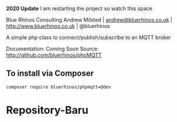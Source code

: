 **2020 Update**
I am restarting the project so watch this space


Blue Rhinos Consulting
Andrew Milsted | andrew@bluerhinos.co.uk | http://www.bluerhinos.co.uk | @bluerhinos

A simple php class to connect/publish/subscribe to an MQTT broker

Documentation: Coming Soon
Source: http://github.com/bluerhinos/phpMQTT

To install via Composer
-----------------------
`composer require bluerhinos/phpmqtt=@dev`
# Repository-Baru
